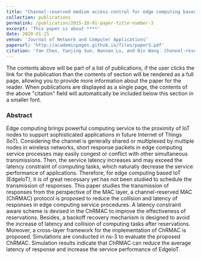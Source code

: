 ```yaml
---
title: "Channel-reserved medium access control for edge computing based IoT"
collection: publications
permalink: /publication/2015-10-01-paper-title-number-3
excerpt: 'This paper is about ****'
date: 2020-01-15
venue: 'Journal of Network and Computer Applications'
paperurl: 'http://academicpages.github.io/files/paper3.pdf'
citation: 'Yan Chen, Yanjing Sun, Nannan Lu, and Bin Wang. Channel-reserved medium access control for edge computing based IoT. Journal of Network and Computer Applications. vol. 150, 1-11, 2022.  doi:10.1016/j.jnca.2019.102500'
---
```


The contents above will be part of a list of publications, if the user clicks the link for the publication than the contents of section will be rendered as a full page, allowing you to provide more information about the paper for the reader. When publications are displayed as a single page, the contents of the above "citation" field will automatically be included below this section in a smaller font.
### Abstract
Edge computing brings powerful computing service to the proximity of IoT nodes to support sophisticated applications in future Internet of Things (IoT). Considering the channel is generally shared or multiplexed by multiple nodes in wireless networks, short response packets in edge computing service processes may easily congest or conflict with other simultaneous transmissions. Then, the service latency increases and may exceed the latency constraint of computing tasks, which naturally decrease the service performance of applications. Therefore, for edge computing based IoT (EdgeIoT), it is of great necessary yet has not been studied to schedule the transmission of responses. This paper studies the transmission of responses from the perspective of the MAC layer, a channel-reserved MAC (ChRMAC) protocol is proposed to reduce the collision and latency of responses in edge computing service procedures. A latency constraint aware scheme is devised in the ChRMAC to improve the effectiveness of reservations. Besides, a backoff recovery mechanism is designed to avoid the increase of latency and collision of computing tasks after reservations. Moreover, a cross-layer framework for the implementation of ChRMAC is proposed. Simulations are conducted in ns-3 to evaluate the proposed ChRMAC. Simulation results indicate that ChRMAC can reduce the average latency of response and increase the service performance of EdgeIoT.
